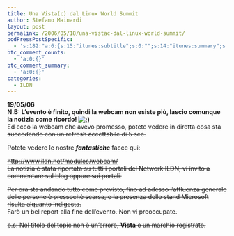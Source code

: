 ```yaml
---
title: Una Vista(c) dal Linux World Summit
author: Stefano Mainardi
layout: post
permalink: /2006/05/18/una-vistac-dal-linux-world-summit/
podPressPostSpecific:
  - 's:182:"a:6:{s:15:"itunes:subtitle";s:0:"";s:14:"itunes:summary";s:0:"";s:15:"itunes:keywords";s:0:"";s:13:"itunes:author";s:0:"";s:15:"itunes:explicit";s:0:"";s:12:"itunes:block";s:2:"no";}";'
btc_comment_counts:
  - 'a:0:{}'
btc_comment_summary:
  - 'a:0:{}'
categories:
  - ILDN
---
```

**19/05/06  
N.B: L&#8217;evento è finito, quindi la webcam non esiste più, lascio comunque la notizia come ricordo! <img src="http://www.stefanomainardi.com/wp-includes/images/smilies/icon_wink.gif" alt=";)" class="wp-smiley" />**  
<strike>Ed ecco la webcam che avevo promesso, potete vedere in diretta cosa sta succedendo con un refresh accettabile di 5 sec.</strike>

<strike>Potete vedere le nostre ***fantastiche*** facce qui:</strike>

<strike>http://www.ildn.net/modules/webcam/  
La notizia è stata riportata su tutti i portali del Network ILDN, vi invito a commentare sul blog oppure sui portali.</strike>

<strike>Per ora sta andando tutto come previsto, fino ad adesso l&#8217;affluenza generale delle persone è pressochè scarsa, e la presenza dello stand Microsoft risulta alquanto indigesta.  
Farò un bel report alla fine dell&#8217;evento. Non vi preoccupate.</strike>

<strike>p.s: Nel titolo del topic non è un&#8217;errore, **Vista** è un marchio registrato.</strike>